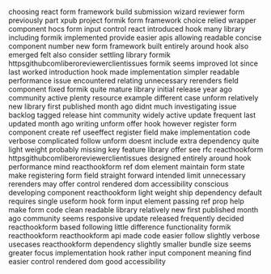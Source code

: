 choosing react form framework build submission wizard reviewer form previously part xpub project formik form framework choice relied wrapper component hocs form input control react introduced hook many library including formik implemented provide easier apis allowing readable concise component number new form framework built entirely around hook also emerged felt also consider settling library formik httpsgithubcomliberoreviewerclientissues formik seems improved lot since last worked introduction hook made implementation simpler readable performance issue encountered relating unnecessary rerenders field component fixed formik quite mature library initial release year ago community active plenty resource example different case unform relatively new library first published month ago didnt much investigating issue backlog tagged release hint community widely active update frequent last updated month ago writing unform offer hook however register form component create ref useeffect register field make implementation code verbose complicated follow unform doesnt include extra dependency quite light weight probably missing key feature library offer see rfc reacthookform httpsgithubcomliberoreviewerclientissues designed entirely around hook performance mind reacthookform ref dom element maintain form state make registering form field straight forward intended limit unnecessary rerenders may offer control rendered dom accessibility conscious developing component reacthookform light weight ship dependency default requires single useform hook form input element passing ref prop help make form code clean readable library relatively new first published month ago community seems responsive update released frequently decided reacthookform based following little difference functionality formik reacthookform reacthookform api made code easier follow slightly verbose usecases reacthookform dependency slightly smaller bundle size seems greater focus implementation hook rather input component meaning find easier control rendered dom good accessibility